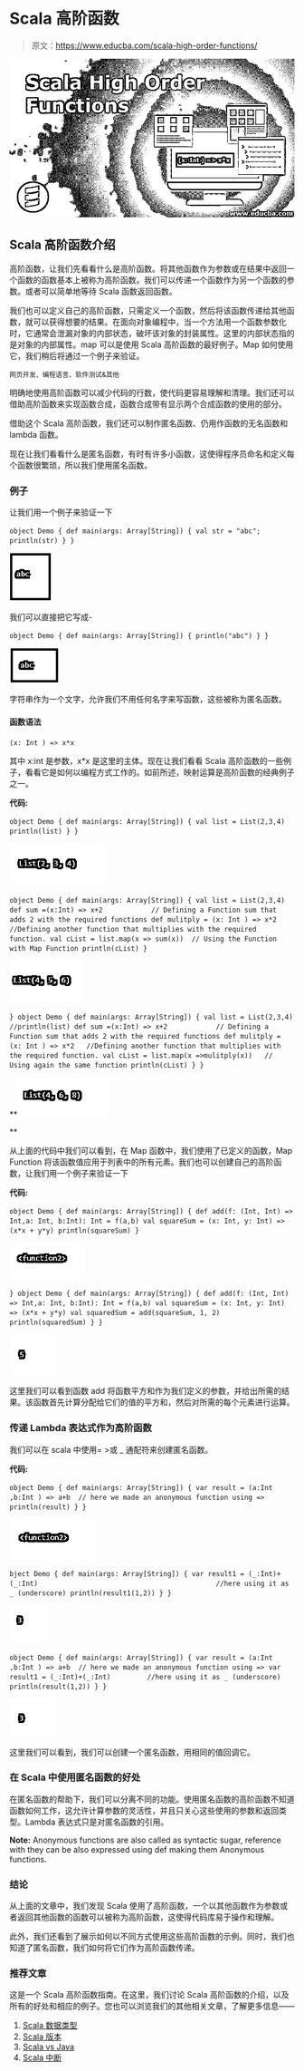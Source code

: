 # Scala 高阶函数

> 原文：<https://www.educba.com/scala-high-order-functions/>

![Scala High Order Functions](img/5569a10c33f58e1594d3ef458ef0c891.png)



## Scala 高阶函数介绍

高阶函数，让我们先看看什么是高阶函数。将其他函数作为参数或在结果中返回一个函数的函数基本上被称为高阶函数。我们可以传递一个函数作为另一个函数的参数。或者可以简单地等待 Scala 函数返回函数。

我们也可以定义自己的高阶函数，只需定义一个函数，然后将该函数传递给其他函数，就可以获得想要的结果。在面向对象编程中，当一个方法用一个函数参数化时，它通常会泄漏对象的内部状态，破坏该对象的封装属性。这里的内部状态指的是对象的内部属性。map 可以是使用 Scala 高阶函数的最好例子。Map 如何使用它，我们稍后将通过一个例子来验证。

<small>网页开发、编程语言、软件测试&其他</small>

明确地使用高阶函数可以减少代码的行数，使代码更容易理解和清理。我们还可以借助高阶函数来实现函数合成，函数合成带有显示两个合成函数的使用的部分。

借助这个 Scala 高阶函数，我们还可以制作匿名函数、仍用作函数的无名函数和 lambda 函数。

现在让我们看看什么是匿名函数，有时有许多小函数，这使得程序员命名和定义每个函数很繁琐，所以我们使用匿名函数。

### 例子

让我们用一个例子来验证一下

`object Demo {
def main(args: Array[String]) {
val str = "abc";
println(str)
}
}`

![Scala Higher Order Functions 1-1](img/c7c93c6689bdaa5de4a653ff9149dfed.png)



我们可以直接把它写成-

`object Demo {
def main(args: Array[String]) {
println("abc")
}
}`

![Scala Higher Order Functions 1-2](img/d9e1ecd44b2c23bea8b31d75c824d631.png)



字符串作为一个文字，允许我们不用任何名字来写函数，这些被称为匿名函数。

#### 函数语法

`(x: Int ) => x*x`

其中 x:int 是参数，x*x 是这里的主体。现在让我们看看 Scala 高阶函数的一些例子，看看它是如何以编程方式工作的。如前所述，映射运算是高阶函数的经典例子之一。

**代码:**

`object Demo {
def main(args: Array[String]) {
val list = List(2,3,4)
println(list)
}
}`

![Scala Higher Order Functions 1-3](img/24c7708c68341098a19d138c16f91bbe.png)



`object Demo {
def main(args: Array[String]) {
val list = List(2,3,4)
def sum =(x:Int) => x+2            // Defining a Function sum that adds 2 with the required functions
def mulitply = (x: Int ) => x*2   //Defining another function that multiplies with the required function.
val cList = list.map(x => sum(x))  // Using the Function with Map Function
println(cList)
}`

![Scala Higher Order Functions 1-4](img/1bc05f7bcd0d62e1b70adecceb5fc34b.png)



 `}
object Demo {
def main(args: Array[String]) {
val list = List(2,3,4)
//println(list)
def sum =(x:Int) => x+2            // Defining a Function sum that adds 2 with the required functions
def mulitply = (x: Int ) => x*2   //Defining another function that multiplies with the required function.
val cList = list.map(x =>mulitply(x))   // Using again the same function
println(cList)
}
}`

**![Scala Higher Order Functions 1-5](img/7fe39853f2883c621226c14310573ae2.png)

** 

从上面的代码中我们可以看到，在 Map 函数中，我们使用了已定义的函数，Map Function 将该函数值应用于列表中的所有元素。我们也可以创建自己的高阶函数，让我们用一个例子来验证一下

**代码:**

`object Demo {
def main(args: Array[String]) {
def add(f: (Int, Int) => Int,a: Int, b:Int): Int = f(a,b)
val squareSum = (x: Int, y: Int) => (x*x + y*y)
println(squareSum)
}`

![function 2](img/1213d642f27c2396331c01a926934bd4.png)



`}
object Demo {
def main(args: Array[String]) {
def add(f: (Int, Int) => Int,a: Int, b:Int): Int = f(a,b)
val squareSum = (x: Int, y: Int) => (x*x + y*y)
val squaredSum = add(squareSum, 1, 2)
println(squaredSum)
}
}`

![function 3](img/5933efbdeff0cf385de976abd6516d6b.png)



这里我们可以看到函数 add 将函数平方和作为我们定义的参数，并给出所需的结果。该函数首先计算分配给它们的值的平方和，然后对所需的每个元素进行运算。

### 传递 Lambda 表达式作为高阶函数

我们可以在 scala 中使用= >或 _ 通配符来创建匿名函数。

**代码:**

`object Demo {
def main(args: Array[String]) {
var result = (a:Int ,b:Int ) => a+b  // here we made an anonymous function using =>
println(result)
}
}`

![function 2-2](img/7e9f1012ab5e2bba41d30bb58c2693e6.png)



`bject Demo {
def main(args: Array[String]) {
var result1 = (_:Int)+(_:Int)                                            //here using it as _ (underscore)
println(result1(1,2))
}
}`

![Scala Higher Order Functions 1-6](img/7a3f7a43e71987247d73e141a5c85464.png)



`object Demo {
def main(args: Array[String]) {
var result = (a:Int ,b:Int ) => a+b  // here we made an anonymous function using =>
var result1 = (_:Int)+(_:Int)         //here using it as _ (underscore)
println(result(1,2))
}
}`

![Scala Higher Order Functions 1-7](img/b0f482c6dfb158a1e0cb1e0f52975b06.png)



这里我们可以看到，我们可以创建一个匿名函数，用相同的值回调它。

### 在 Scala 中使用匿名函数的好处

在匿名函数的帮助下，我们可以分离不同的功能。使用匿名函数的高阶函数不知道函数如何工作，这允许计算参数的灵活性，并且只关心这些使用的参数和返回类型。Lambda 表达式只是对匿名函数的引用。

**Note:** Anonymous functions are also called as syntactic sugar, reference with they can be also expressed using def making them Anonymous functions.

### 结论

从上面的文章中，我们发现 Scala 使用了高阶函数，一个以其他函数作为参数或者返回其他函数的函数可以被称为高阶函数，这使得代码库易于操作和理解。

此外，我们还看到了展示如何以不同方式使用这些高阶函数的示例。同时，我们也知道了匿名函数，我们如何将它们作为高阶函数传递。

### 推荐文章

这是一个 Scala 高阶函数指南。在这里，我们讨论 Scala 高阶函数的介绍，以及所有的好处和相应的例子。您也可以浏览我们的其他相关文章，了解更多信息——

1.  [Scala 数据类型](https://www.educba.com/scala-data-types/)
2.  [Scala 版本](https://www.educba.com/scala-versions/)
3.  [Scala vs Java](https://www.educba.com/scala-vs-java/)
4.  [Scala 中断](https://www.educba.com/break-in-scala/)






